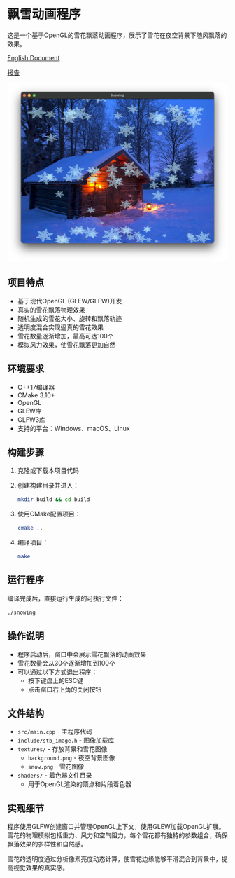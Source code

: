 # 飘雪动画程序

这是一个基于OpenGL的雪花飘落动画程序，展示了雪花在夜空背景下随风飘落的效果。

[English Document](README.md)

[报告](report_zh.md)

![image](./assets/image.png)

## 项目特点

- 基于现代OpenGL (GLEW/GLFW)开发
- 真实的雪花飘落物理效果
- 随机生成的雪花大小、旋转和飘落轨迹
- 透明度混合实现逼真的雪花效果
- 雪花数量逐渐增加，最高可达100个
- 模拟风力效果，使雪花飘落更加自然

## 环境要求

- C++17编译器
- CMake 3.10+
- OpenGL
- GLEW库
- GLFW3库
- 支持的平台：Windows、macOS、Linux

## 构建步骤

1. 克隆或下载本项目代码

2. 创建构建目录并进入：
   ```bash
   mkdir build && cd build
   ```

3. 使用CMake配置项目：
   ```bash
   cmake ..
   ```

4. 编译项目：
   ```bash
   make
   ```

## 运行程序

编译完成后，直接运行生成的可执行文件：

```bash
./snowing
```

## 操作说明

- 程序启动后，窗口中会展示雪花飘落的动画效果
- 雪花数量会从30个逐渐增加到100个
- 可以通过以下方式退出程序：
  - 按下键盘上的ESC键
  - 点击窗口右上角的关闭按钮

## 文件结构

- `src/main.cpp` - 主程序代码
- `include/stb_image.h` - 图像加载库
- `textures/` - 存放背景和雪花图像
  - `background.png` - 夜空背景图像
  - `snow.png` - 雪花图像
- `shaders/` - 着色器文件目录
  - 用于OpenGL渲染的顶点和片段着色器

## 实现细节

程序使用GLFW创建窗口并管理OpenGL上下文，使用GLEW加载OpenGL扩展。雪花的物理模拟包括重力、风力和空气阻力，每个雪花都有独特的参数组合，确保飘落效果的多样性和自然感。

雪花的透明度通过分析像素亮度动态计算，使雪花边缘能够平滑混合到背景中，提高视觉效果的真实感。 